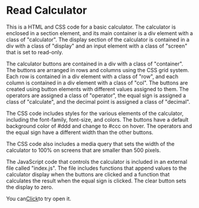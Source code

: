 
# Read Calculator

This is a HTML and CSS code for a basic calculator. The calculator is enclosed in a section 
element, and its main container is a div element with a class of "calculator". The display 
section of the calculator is contained in a div with a class of "display" and an input 
element with a class of "screen" that is set to read-only.

The calculator buttons are contained in a div with a class of "container". The buttons are 
arranged in rows and columns using the CSS grid system. Each row is contained in a div 
element with a class of "row", and each column is contained in a div element with a class of 
"col". The buttons are created using button elements with different values assigned to them. 
The operators are assigned a class of "operator", the equal sign is assigned a class of 
"calculate", and the decimal point is assigned a class of "decimal".


The CSS code includes styles for the various elements of the calculator, including the 
font-family, font-size, and colors. The buttons have a default background color of #ddd and 
change to #ccc on hover. The operators and the equal sign have a different width than the 
other buttons.


The CSS code also includes a media query that sets the width of the calculator to 100% on 
screens that are smaller than 500 pixels.

The JavaScript code that controls the calculator is included in an external file called 
"index.js". The file includes functions that append values to the calculator display when the 
buttons are clicked and a function that calculates the result when the equal sign is clicked. 
The clear button sets the display to zero.

You can<a href="https://canerduzenli.github.io/calculator/">Click</a>to try open it.